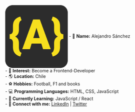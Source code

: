 <img src="https://github.com/alejandroszg/profile/blob/main/img/logo.png" align="center" width="200px"/>
-  👋 <b>Name:</b> Alejandro Sánchez
<br>
-  👀 <b>Interest:</b> Become a Frontend-Developer
<br>
-  🌎 <b>Location:</b> Chile
<br>
-  ⚽ <b>Hobbies:</b> Football, F1 and books
<br>
-  💻 <b>Programming Languages:</b> HTML, CSS, JavaScript
<br>
-  🧠 <b>Currently Learning:</b> JavaScript / React
<br>
-  🙍‍ <b>Connect with me:</b> <a href="https://www.linkedin.com/in/alejandrosanchezgarcia/" target="_blank">LinkedIn</a> | <a href="https://twitter.com/Alejandroszg" target="_blank">Twitter</a>
